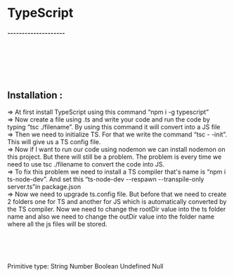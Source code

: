 <h1>TypeScript</h1>
<h5>--------------------</h5>
<br/>
<br/>
<br/>
<br/>



Installation :
------------------

=> At first install TypeScript using this command “npm i -g typescript”
<br/>
=> Now create a file using .ts and write your code and run the code by typing “tsc ./filename”. By using this command it will convert into a JS file
<br/>
=> Then we need to initialize TS. For that we write the command “tsc - -init”. This will give us a TS config file.
<br/>
=> Now if I want to run our code using nodemon we can install nodemon on this project. But there will still be a problem. The problem is every time we need to use tsc ./filename to convert the code into JS. 
<br/>
=> To fix this problem we need to install a TS compiler that's name is “npm i ts-node-dev”. And set this “ts-node-dev --respawn --transpile-only server.ts”in package.json
<br/>
=> Now we need to upgrade ts.config file. But before that we need to create 2 folders one for TS and another for JS which is automatically converted by the TS compiler. Now we need to change the rootDir value into the ts folder name and also we need to change the outDir value into the folder name where all the js files will be stored. 

<br/>
<br/>
<br/>


Primitive type:
String
Number
Boolean 
Undefined 
Null



